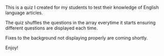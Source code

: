 This is a quiz I created for my students to test their knowledge of English language articles. 

The quiz shuffles the questions in the array everytime it starts ensuring different questions are displayed each time. 

Fixes to the background not displaying properly are coming shortly.

Enjoy! 
